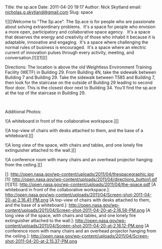 Title: the sp.ace
Date: 2011-04-20 19:17
Author: Nick Skytland
email: nicholas.g.skytland@gmail.com
Slug: space

<div>

![][]Welcome to "The Sp.ace". The Sp.ace is for people who are
passionate about solving extraordinary problems.  It's a space for
people who envision a more open, participatory and collaborative space
agency.   It's a space that deserves the energy and creativity of those
who inhabit it because it is adaptable, innovative and engaging.  It's a
space where challenging the normal rules of business is encouraged.
 It's a space where an electric current of innovation pulses through
every activity, meeting, and conversation.[![][1]][]

</div>

Directions: The location is above the old Weightless Environment
Training Facility (WETF) in Building 29. From Building 4N, take the
sidewalk between Building 7 and Building 29. Take the sidewalk between
T585 and Building 7, then look for the staircase on the outside of
Building 29 leading to second floor door. This is the closest door next
to Building 34. You’ll find the sp.ace at the top of the staircase in
Building 29.

 

Additional Photos:

![A whiteboard in front of the collaborative workspace.][]

![A top-view of chairs with desks attached to them, and the base of a
whiteboard.][]

![A long view of the space, with chairs and tables, and one lonely fire
extinguisher attached to the wall.][]

![A conference room with many chairs and an overhead projector hanging
from the ceiling.][]

  []: http://open.nasa.gov/wp-content/uploads/2011/04/thespacegraphic.jpg
  [1]: http://open.nasa.gov/wp-content/uploads/2011/04/directions_button1.gif
  [![][1]]: http://open.nasa.gov/wp-content/uploads/2011/04/the-space.pdf
  [A whiteboard in front of the collaborative workspace.]: http://open.nasa.gov/wp-content/uploads/2011/04/Screen-shot-2011-04-20-at-2.16.41-PM.png
  [A top-view of chairs with desks attached to them, and the base of a
  whiteboard.]: http://open.nasa.gov/wp-content/uploads/2011/04/Screen-shot-2011-04-20-at-2.16.56-PM.png
  [A long view of the space, with chairs and tables, and one lonely fire
  extinguisher attached to the wall.]: http://open.nasa.gov/wp-content/uploads/2011/04/Screen-shot-2011-04-20-at-2.16.12-PM.png
  [A conference room with many chairs and an overhead projector hanging
  from the ceiling.]: http://open.nasa.gov/wp-content/uploads/2011/04/Screen-shot-2011-04-20-at-2.15.37-PM.png
